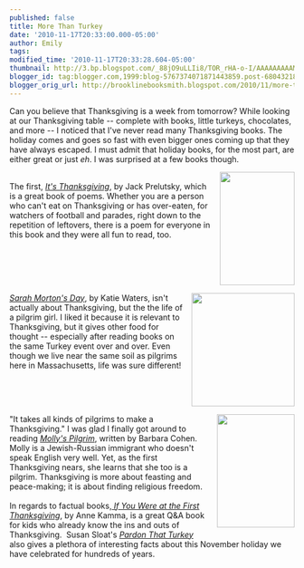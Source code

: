```yaml
---
published: false
title: More Than Turkey
date: '2010-11-17T20:33:00.000-05:00'
author: Emily
tags: 
modified_time: '2010-11-17T20:33:28.604-05:00'
thumbnail: http://3.bp.blogspot.com/_88jO9uLLIi8/TOR_rHA-o-I/AAAAAAAAAME/xZxQdDmV2uY/s72-c/9780060537111_0_Cover.jpg
blogger_id: tag:blogger.com,1999:blog-5767374071871443859.post-6804321824375182662
blogger_orig_url: http://brooklinebooksmith.blogspot.com/2010/11/more-than-turkey.html
---
```


Can you believe that Thanksgiving is a week from tomorrow?  While looking at our Thanksgiving table -- complete with books, little turkeys, chocolates, and more -- I noticed that I've never read many Thanksgiving books.  The holiday comes and goes so fast with even bigger ones coming up that they have always escaped.  I must admit that holiday books, for the most part, are either great or just <i>eh</i>.  I was surprised at a few books though.  <br /><div class="separator" style="clear: both; text-align: center;"><a href="http://3.bp.blogspot.com/_88jO9uLLIi8/TOR_rHA-o-I/AAAAAAAAAME/xZxQdDmV2uY/s1600/9780060537111_0_Cover.jpg" imageanchor="1" style="clear: right; float: right; margin-bottom: 1em; margin-left: 1em;"><img border="0" height="200" src="http://3.bp.blogspot.com/_88jO9uLLIi8/TOR_rHA-o-I/AAAAAAAAAME/xZxQdDmV2uY/s200/9780060537111_0_Cover.jpg" width="132" /></a></div><br />The first, <i><a href="http://www.brooklinebooksmith-shop.com/book/9780060537111">It's Thanksgiving</a></i>, by Jack Prelutsky, which is a great book of poems.  Whether you are a person who can't eat on Thanksgiving or has over-eaten, for watchers of football and parades, right down to the repetition of leftovers, there is a poem for everyone in this book and they were all fun to read, too.<br /><br /><div class="separator" style="clear: both; text-align: center;"><a href="http://4.bp.blogspot.com/_88jO9uLLIi8/TOSAbwDBqaI/AAAAAAAAAMI/i1I6KMDDIgc/s1600/9780439812207_xlg.jpg" imageanchor="1" style="clear: right; float: right; margin-bottom: 1em; margin-left: 1em;"><img border="0" height="200" src="http://4.bp.blogspot.com/_88jO9uLLIi8/TOSAbwDBqaI/AAAAAAAAAMI/i1I6KMDDIgc/s200/9780439812207_xlg.jpg" width="182" /></a></div><a href="http://www.brooklinebooksmith-shop.com/book/9780439812207"><i>Sarah Morton's Day</i></a>, by Katie Waters, isn't actually about Thanksgiving, but the the life of a pilgrim girl.  I liked it because it is relevant to Thanksgiving, but it gives other food for thought -- especially after reading books on the same Turkey event over and over.  Even though we live near the same soil as pilgrims here in Massachusetts, life was sure different!<br /><br /><div class="separator" style="clear: both; text-align: center;"><a href="http://3.bp.blogspot.com/_88jO9uLLIi8/TOSBEprzfbI/AAAAAAAAAMM/XtFJBuGafuQ/s1600/images.jpg" imageanchor="1" style="clear: right; float: right; margin-bottom: 1em; margin-left: 1em;"><img border="0" height="200" src="http://3.bp.blogspot.com/_88jO9uLLIi8/TOSBEprzfbI/AAAAAAAAAMM/XtFJBuGafuQ/s200/images.jpg" width="137" /></a></div>"It takes all kinds of pilgrims to make a Thanksgiving."  I was glad I finally got around to reading <i><a href="http://www.brooklinebooksmith-shop.com/book/9780688162801">Molly's Pilgrim</a></i>, written by Barbara Cohen.&nbsp;  Molly is a Jewish-Russian immigrant who doesn't speak English very well.  Yet, as the first Thanksgiving nears, she learns that she too is a pilgrim.  Thanksgiving is more about feasting and peace-making; it is about finding religious freedom.<br /><br />In regards to factual books,<a href="http://www.brooklinebooksmith-shop.com/book/9780439105668"><i> If You Were at the First Thanksgiving</i></a>, by Anne Kamma, is a great Q&amp;A book for kids who already know the ins and outs of Thanksgiving.&nbsp; Susan Sloat's  <a href="http://www.brooklinebooksmith-shop.com/book/9780448453477"><i>Pardon That Turkey</i></a> also gives a plethora of interesting facts about this November holiday we have celebrated for hundreds of years.